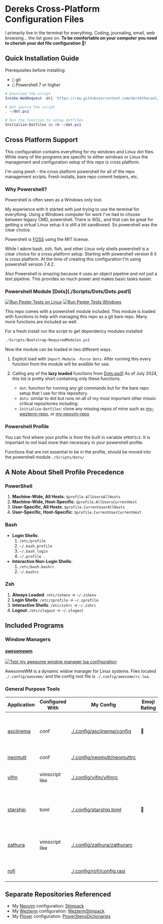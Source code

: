# Dereks Cross-Platform Configuration Files

I primarily live in the terminal for everything. Coding, journaling, email, web
browsing... the list goes on.
**To be comfortable on your computer you need to cherish your dot file
configuration 💖!**

## Quick Installation Guide

Prerequisites before installing:

- `` git
- `` Powershell 7 or higher

```powershell
# Download the script
Invoke-WebRequest -Uri 'https://raw.githubusercontent.com/derekthecool/MyCrossPlatformDotfiles/master/Scripts/Dots/DotfileManagement.ps1' -OutFile ~/dot.ps1

# Dot source the script
. ~/dot.ps1

# Run the function to setup dotfiles
Initialize-Dotfiles && rm ~/dot.ps1
```

## Cross Platform Support

This configuration contains everything for my windows and Linux dot files.
While many of the programs are specific to either windows or Linux the
management and configuration setup of this repo is cross platform.

I'm using pwsh - the cross platform powershell for all of the repo management
scripts. Fresh installs, bare repo commit helpers, etc.

### Why Powershell?

Powershell is often seen as a Windows only tool.

My experience with it started with just trying to use the terminal for
everything. Using a Windows computer for work I've had to choose between legacy
CMD, powershell. There is WSL, and that can be great for getting a virtual Linux
setup it is still a bit sandboxed. So powershell was the clear choice.

Powershell is [FOSS](https://github.com/PowerShell/PowerShell?tab=MIT-1-ov-file#readme)
using the MIT license.

While I adore bash, zsh, fish, and other Linux only shells powershell is a clear
choice for a cross platform setup. Starting with powershell version 6 it is
cross platform. At the time of creating this configuration I'm using powershell
version 7.4.2.

Also Powershell is amazing because it uses an object pipeline and not just a
text pipeline. This provides so much power and makes basic tasks easier.

### Powershell Module [Dots](./Scripts/Dots/Dots.psd1]

[![Run Pester Tests on Linux](https://github.com/derekthecool/MyCrossPlatformDotfiles/actions/workflows/test-dotfiles-Linux.yaml/badge.svg)](https://github.com/derekthecool/MyCrossPlatformDotfiles/actions/workflows/test-dotfiles-Linux.yaml)
[![Run Pester Tests Windows](https://github.com/derekthecool/MyCrossPlatformDotfiles/actions/workflows/test-dotfiles-Windows.yaml/badge.svg)](https://github.com/derekthecool/MyCrossPlatformDotfiles/actions/workflows/test-dotfiles-Windows.yaml)

This repo comes with a powershell module included. This module is loaded with
functions to help with managing this repo as a git bare repo.
Many more functions are included as well.

For a fresh install run the script to get dependency modules installed

```powershell
./Scripts/Bootstrap-RequiredModules.ps1
```

Now the module can be loaded in two different ways.

1. Explicit load with `Import-Module -Force Dots`. After running this every
   function from the module will be availble for use.
2. Calling any of the **lazy loaded** functions from [Dots.psd1](./Scripts/Dots/Dots.psd1)
   As of July 2024, this list is pretty short containing only these functions:

   - `dot`: function for running any git commands but for the bare repo setup
     that I use for this repository.
   - `dots`: similar to dot but runs on all of my most important other missio
     critical repositories including:
   - `Initialize-Dotfiles`: clone any missing repos of mine such as
     [my-wezterm-repo][my-wezterm-repo], or [my-neovim-repo][my-neovim-repo]

### Powershell Profile

You can find where your profile is from the built in variable `$PROFILE`.
It is important to not load more than necessary in your powershell profile.

Functions that are not essential to be in the profile, should be moved into the
powershell module `./Scripts/Dots/`

## A Note About Shell Profile Precedence

### **PowerShell**

1. **Machine-Wide, All Hosts**: `$profile.AllUsersAllHosts`
2. **Machine-Wide, Host-Specific**: `$profile.AllUsersCurrentHost`
3. **User-Specific, All Hosts**: `$profile.CurrentUserAllHosts`
4. **User-Specific, Host-Specific**: `$profile.CurrentUserCurrentHost`

### **Bash**

- **Login Shells**:
  1. `/etc/profile`
  2. `~/.bash_profile`
  3. `~/.bash_login`
  4. `~/.profile`
- **Interactive Non-Login Shells**:
  1. `/etc/bash.bashrc`
  2. `~/.bashrc`

### **Zsh**

1. **Always Loaded**: `/etc/zshenv` → `~/.zshenv`
2. **Login Shells**: `/etc/zprofile` → `~/.zprofile`
3. **Interactive Shells**: `/etc/zshrc` → `~/.zshrc`
4. **Logout**: `/etc/zlogout` → `~/.zlogout`

## Included Programs

### Window Managers

#### [awesomewm](https://awesomewm.org/)

[![Test my awesome window manager lua configuration](https://github.com/derekthecool/MyCrossPlatformDotfiles/actions/workflows/test-awesomewm.yaml/badge.svg)](https://github.com/derekthecool/MyCrossPlatformDotfiles/actions/workflows/test-awesomewm.yaml)

AwesomeWM is a dynamic widow manager for Linux systems.
Files located `./.config/awesome/` and the config root file is
`./.config/awesome/rc.lua`.

### General Purpose Tools

| Application            | Configured With | My Config                                                  | Emoji Rating | Description                                                    |
| ---------------------- | --------------- | ---------------------------------------------------------- | ------------ | -------------------------------------------------------------- |
| [asciinema][asciinema] | conf            | [./.config/asciinema/config](./.config/asciinema/config)   |             | Awesome tool to record and play back terminal sessions         |
| [neomutt][neomutt]     | conf            | [./.config/neomutt/neomuttrc](.config/neomutt/neomuttrc)   |              | Terminal email clinet                                          |
| [vifm][vifm]           | vimscript like  | [./.config/vifm/vifmrc](./.config/vifm/vifmrc)             |              | Terminal file manager with vim like mappings                   |
| [starship][starship]   | toml            | [./.config/starship.toml](./.config/starship.toml)         | 󰱫            | Beautiful and functional terminal prompt. Highly configurable. |
| [zathura][zathura]     | vimscript like  | [./.config/zathura/zathurarc](./.config/zathura/zathurarc) |              | Vim-like PDF viewer (NOTE this is a graphical application)     |
| [rofi][rofi]           |                 | [./.config/rofi/config.rasi](./.config/rofi/config.rasi)   |              | Linux application launcher                                     |

## Separate Repositories Referenced

- My [Neovim](Neovim) configuration: [Stimpack][my-neovim-repo]
- My [Wezterm](Wezterm) configuration: [WeztermStimpack][my-wezterm-repo]
- My [Plover][Plover] configuration: [PloverStenoDictionaries][my-plover-repo]

[Neovim]: https://neovim.io/
[my-neovim-repo]: https://github.com/derekthecool/stimpack
[Wezterm]: https://wezfurlong.org/wezterm/
[my-wezterm-repo]: https://github.com/derekthecool/WeztermStimpack
[Plover]: https://www.openstenoproject.org/plover/
[my-plover-repo]: https://github.com/derekthecool/PloverStenoDictionaries
[asciinema]: https://asciinema.org/
[neomutt]: https://neomutt.org/
[vifm]: https://vifm.info/
[starship]: https://starship.rs/
[zathura]: https://pwmt.org/projects/zathura/
[rofi]: https://davatorium.github.io/rofi/
